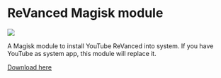 # ReVanced Magisk module

<img src="https://upload.motgame.vn/photos/motgame-vn/2022/03/youtube-revanced.jpg" />

A Magisk module to install YouTube ReVanced into system. If you have YouTube as system app, this module will replace it.

[Download here](https://github.com/HuskyDG/revanced-build-ci/releases/download/latest/revanced-magisk-installer.zip)
